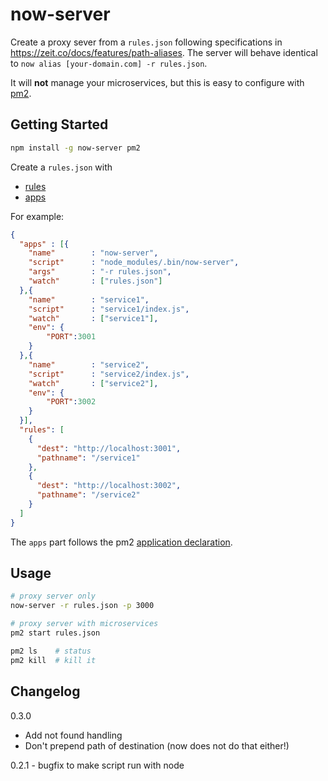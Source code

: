 # now-server

Create a proxy sever from a `rules.json` following specifications in https://zeit.co/docs/features/path-aliases. The server will behave identical
to `now alias [your-domain.com] -r rules.json`.

It will **not** manage your microservices, but this is easy to configure with [pm2](http://pm2.keymetrics.io/).

## Getting Started

```bash
npm install -g now-server pm2
```

Create a `rules.json` with

* [rules](https://zeit.co/docs/features/path-aliases)
* [apps](http://pm2.keymetrics.io/docs/usage/application-declaration/)

For example:

```json
{
  "apps" : [{
    "name"        : "now-server",
    "script"      : "node_modules/.bin/now-server",
    "args"        : "-r rules.json",
    "watch"       : ["rules.json"]
  },{
    "name"        : "service1",
    "script"      : "service1/index.js",
    "watch"       : ["service1"],
    "env": {
        "PORT":3001
    }
  },{
    "name"        : "service2",
    "script"      : "service2/index.js",
    "watch"       : ["service2"],
    "env": {
        "PORT":3002
    }
  }],
  "rules": [
    {
      "dest": "http://localhost:3001",
      "pathname": "/service1"
    },
    {
      "dest": "http://localhost:3002",
      "pathname": "/service2"
    }
  ]
}
```

The `apps` part follows the pm2 [application declaration](http://pm2.keymetrics.io/docs/usage/application-declaration/).

## Usage
```bash
# proxy server only
now-server -r rules.json -p 3000

# proxy server with microservices
pm2 start rules.json

pm2 ls    # status
pm2 kill  # kill it
```

## Changelog

0.3.0

- Add not found handling
- Don't prepend path of destination (now does not do that either!)

0.2.1 - bugfix to make script run with node
